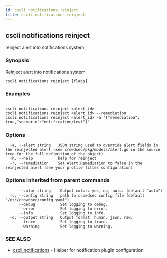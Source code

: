 ```yaml
---
id: cscli_notifications_reinject
title: cscli notifications reinject
---
```

## cscli notifications reinject

reinject alert into notifications system

### Synopsis

Reinject alert into notifications system

```
cscli notifications reinject [flags]
```

### Examples

```

cscli notifications reinject <alert_id>
cscli notifications reinject <alert_id> --remediation
cscli notifications reinject <alert_id> -a '{"remediation": true,"scenario":"notification/test"}'

```

### Options

```
  -a, --alert string   JSON string used to override alert fields in the reinjected alert (see crowdsec/pkg/models/alert.go in the source tree for the full definition of the object)
  -h, --help           help for reinject
  -r, --remediation    Set Alert.Remediation to false in the reinjected alert (see your profile filter configuration)
```

### Options inherited from parent commands

```
      --color string    Output color: yes, no, auto. (default "auto")
  -c, --config string   path to crowdsec config file (default "/etc/crowdsec/config.yaml")
      --debug           Set logging to debug.
      --error           Set logging to error.
      --info            Set logging to info.
  -o, --output string   Output format: human, json, raw.
      --trace           Set logging to trace.
      --warning         Set logging to warning.
```

### SEE ALSO

* [cscli notifications](/cscli/cscli_notifications.md)	 - Helper for notification plugin configuration


